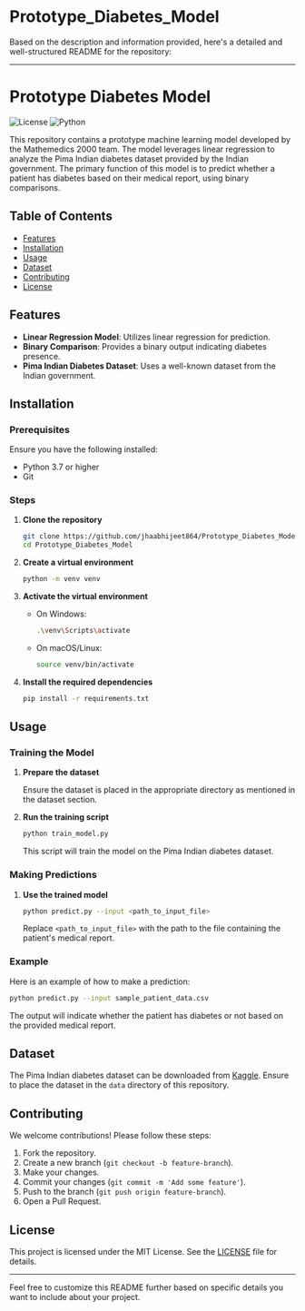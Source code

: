 # Prototype_Diabetes_Model

Based on the description and information provided, here's a detailed and well-structured README for the repository:

---

# Prototype Diabetes Model

![License](https://img.shields.io/badge/license-MIT-brightgreen)
![Python](https://img.shields.io/badge/python-100%25-blue)

This repository contains a prototype machine learning model developed by the Mathemedics 2000 team. The model leverages linear regression to analyze the Pima Indian diabetes dataset provided by the Indian government. The primary function of this model is to predict whether a patient has diabetes based on their medical report, using binary comparisons.

## Table of Contents

- [Features](#features)
- [Installation](#installation)
- [Usage](#usage)
- [Dataset](#dataset)
- [Contributing](#contributing)
- [License](#license)

## Features

- **Linear Regression Model**: Utilizes linear regression for prediction.
- **Binary Comparison**: Provides a binary output indicating diabetes presence.
- **Pima Indian Diabetes Dataset**: Uses a well-known dataset from the Indian government.

## Installation

### Prerequisites

Ensure you have the following installed:

- Python 3.7 or higher
- Git

### Steps

1. **Clone the repository**

   ```bash
   git clone https://github.com/jhaabhijeet864/Prototype_Diabetes_Model.git
   cd Prototype_Diabetes_Model
   ```

2. **Create a virtual environment**

   ```bash
   python -m venv venv
   ```

3. **Activate the virtual environment**

   - On Windows:

     ```bash
     .\venv\Scripts\activate
     ```

   - On macOS/Linux:

     ```bash
     source venv/bin/activate
     ```

4. **Install the required dependencies**

   ```bash
   pip install -r requirements.txt
   ```

## Usage

### Training the Model

1. **Prepare the dataset**

   Ensure the dataset is placed in the appropriate directory as mentioned in the dataset section.

2. **Run the training script**

   ```bash
   python train_model.py
   ```

   This script will train the model on the Pima Indian diabetes dataset.

### Making Predictions

1. **Use the trained model**

   ```bash
   python predict.py --input <path_to_input_file>
   ```

   Replace `<path_to_input_file>` with the path to the file containing the patient's medical report.

### Example

Here is an example of how to make a prediction:

```bash
python predict.py --input sample_patient_data.csv
```

The output will indicate whether the patient has diabetes or not based on the provided medical report.

## Dataset

The Pima Indian diabetes dataset can be downloaded from [Kaggle](https://www.kaggle.com/uciml/pima-indians-diabetes-database). Ensure to place the dataset in the `data` directory of this repository.

## Contributing

We welcome contributions! Please follow these steps:

1. Fork the repository.
2. Create a new branch (`git checkout -b feature-branch`).
3. Make your changes.
4. Commit your changes (`git commit -m 'Add some feature'`).
5. Push to the branch (`git push origin feature-branch`).
6. Open a Pull Request.

## License

This project is licensed under the MIT License. See the [LICENSE](LICENSE) file for details.

---

Feel free to customize this README further based on specific details you want to include about your project.
